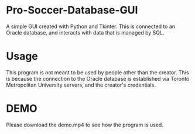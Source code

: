 # Pro-Soccer-Database-GUI
A simple GUI created with Python and Tkinter. This is connected to an Oracle database, and interacts with data that is managed by SQL. 

# Usage
This program is not meant to be used by people other than the creator. This is because the connection to the Oracle database is established via Toronto Metropolitan University servers, and the creator's credentials.

# DEMO
Please download the demo.mp4 to see how the program is used.
